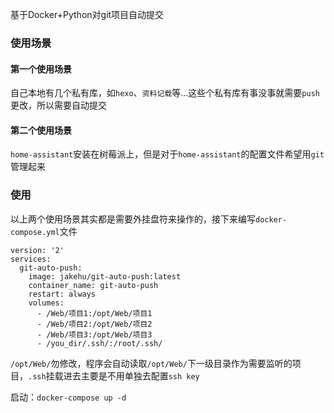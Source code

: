 基于Docker+Python对git项目自动提交
### 使用场景
#### 第一个使用场景
自己本地有几个私有库，如`hexo`、`资料记载`等...这些个私有库有事没事就需要`push`更改，所以需要自动提交
#### 第二个使用场景
`home-assistant`安装在树莓派上，但是对于`home-assistant`的配置文件希望用`git`管理起来

### 使用
以上两个使用场景其实都是需要外挂盘符来操作的，接下来编写`docker-compose.yml`文件
```
version: '2'
services:
  git-auto-push:
    image: jakehu/git-auto-push:latest
    container_name: git-auto-push
    restart: always
    volumes:
      - /Web/项目1:/opt/Web/项目1
      - /Web/项目2:/opt/Web/项目2
      - /Web/项目3:/opt/Web/项目3
      - /you_dir/.ssh/:/root/.ssh/
```
`/opt/Web/`勿修改，程序会自动读取`/opt/Web/`下一级目录作为需要监听的项目，`.ssh`挂载进去主要是不用单独去配置`ssh key`

启动：`docker-compose up -d`